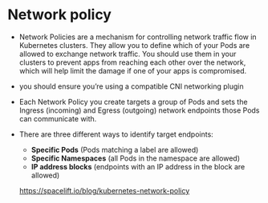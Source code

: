 # Network policy
- Network Policies are a mechanism for controlling network traffic flow in Kubernetes clusters. They allow you to define which of your Pods are allowed to exchange network traffic. You should use them in your clusters to prevent apps from reaching each other over the network, which will help limit the damage if one of your apps is compromised.
- you should ensure you’re using a compatible CNI networking  plugin

- Each Network Policy you create targets a group of Pods and sets the Ingress (incoming) and Egress (outgoing) network endpoints those Pods can communicate with.

- There are three different ways to identify target endpoints:
  - **Specific Pods** (Pods matching a label are allowed)
  - **Specific Namespaces** (all Pods in the namespace are allowed)
  - **IP address blocks** (endpoints with an IP address in the block are allowed)

  https://spacelift.io/blog/kubernetes-network-policy
